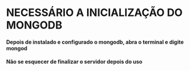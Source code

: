 # NECESSÁRIO A INICIALIZAÇÃO DO MONGODB

#### Depois de instalado e configurado o mongodb, abra o terminal e digite mongod

#### Não se esquecer de finalizar o servidor depois do uso